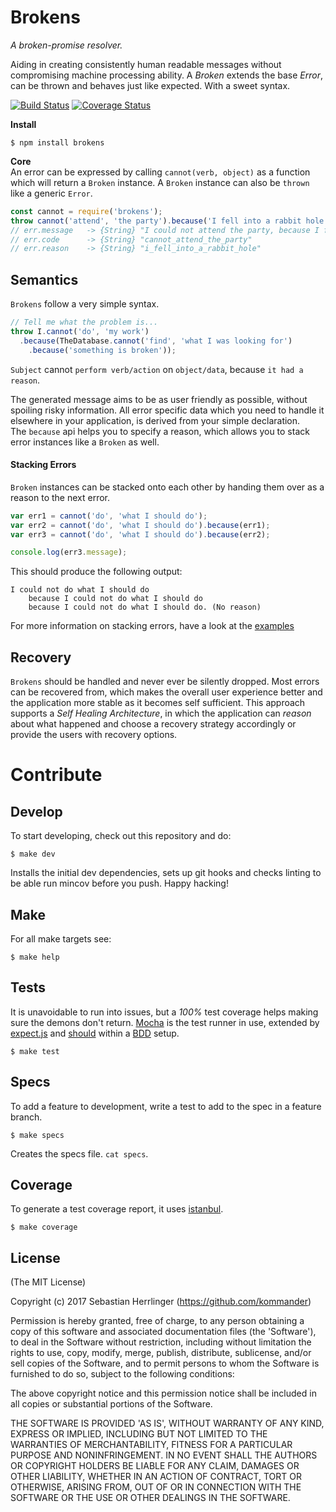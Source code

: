 Brokens
=========
_A broken-promise resolver._

Aiding in creating consistently human readable messages without compromising machine processing ability. A _Broken_ extends the base _Error_, can be thrown and behaves just like expected. With a sweet syntax.

[![Build Status](https://travis-ci.org/kommander/brokens.png)](https://travis-ci.org/kommander/brokens) [![Coverage Status](https://coveralls.io/repos/github/kommander/brokens/badge.svg?branch=master)](https://coveralls.io/github/kommander/brokens?branch=master)

**Install**   
```
$ npm install brokens
```

**Core**  
An error can be expressed by calling `cannot(verb, object)` as a function which will return a `Broken` instance. A `Broken` instance can also be `thrown` like a generic `Error`.
```js
const cannot = require('brokens');
throw cannot('attend', 'the party').because('I fell into a rabbit hole');  
// err.message   -> {String} "I could not attend the party, because I fell into a rabbit hole."  
// err.code      -> {String} "cannot_attend_the_party"  
// err.reason    -> {String} "i_fell_into_a_rabbit_hole"
```

## Semantics
`Brokens` follow a very simple syntax.

```js
// Tell me what the problem is...
throw I.cannot('do', 'my work')
  .because(TheDatabase.cannot('find', 'what I was looking for')
    .because('something is broken'));
```

`Subject` cannot `perform verb/action` on `object/data`, because `it had a reason`.

The generated message aims to be as user friendly as possible, without spoiling risky information. All error specific data which you need to handle it elsewhere in your application, is derived from your simple declaration.  
The `because` api helps you to specify a reason, which allows you to stack error instances like a `Broken` as well.

#### Stacking Errors
`Broken` instances can be stacked onto each other by handing them over as a reason to the next error.

```javascript
var err1 = cannot('do', 'what I should do');
var err2 = cannot('do', 'what I should do').because(err1);
var err3 = cannot('do', 'what I should do').because(err2);

console.log(err3.message);
```

This should produce the following output:  
```
I could not do what I should do
    because I could not do what I should do
    because I could not do what I should do. (No reason)
```

For more information on stacking errors, have a look at the [examples](https://github.com/kommander/cannot.js/tree/master/examples)

## Recovery
`Brokens` should be handled and never ever be silently dropped. Most errors can be recovered from, which makes the overall user experience better and the application more stable as it becomes self sufficient. This approach supports a _Self Healing Architecture_, in which the application can _reason_ about what happened and choose a recovery strategy accordingly or provide the users with recovery options.

# Contribute
## Develop
To start developing, check out this repository and do:

```
$ make dev
```

Installs the initial dev dependencies, sets up git hooks and checks linting to be able run mincov before you push. Happy hacking!

## Make
For all make targets see:
```
$ make help
```

## Tests
It is unavoidable to run into issues, but a _100%_ test coverage helps making sure the demons don't return.
[Mocha](http://mochajs.org) is the test runner in use,
extended by [expect.js](https://github.com/Automattic/expect.js) and [should](https://shouldjs.github.io) within a [BDD](https://en.wikipedia.org/wiki/Behavior-driven_development) setup.
```
$ make test
```

## Specs
To add a feature to development, write a test to add to the spec in a feature branch.
```
$ make specs
```

Creates the specs file. `cat specs`.

## Coverage

To generate a test coverage report, it uses [istanbul](https://gotwarlost.github.io/istanbul/).
```
$ make coverage
```

## License

(The MIT License)

Copyright (c) 2017 Sebastian Herrlinger (https://github.com/kommander)

Permission is hereby granted, free of charge, to any person obtaining
a copy of this software and associated documentation files (the
'Software'), to deal in the Software without restriction, including
without limitation the rights to use, copy, modify, merge, publish,
distribute, sublicense, and/or sell copies of the Software, and to
permit persons to whom the Software is furnished to do so, subject to
the following conditions:

The above copyright notice and this permission notice shall be
included in all copies or substantial portions of the Software.

THE SOFTWARE IS PROVIDED 'AS IS', WITHOUT WARRANTY OF ANY KIND,
EXPRESS OR IMPLIED, INCLUDING BUT NOT LIMITED TO THE WARRANTIES OF
MERCHANTABILITY, FITNESS FOR A PARTICULAR PURPOSE AND NONINFRINGEMENT.
IN NO EVENT SHALL THE AUTHORS OR COPYRIGHT HOLDERS BE LIABLE FOR ANY
CLAIM, DAMAGES OR OTHER LIABILITY, WHETHER IN AN ACTION OF CONTRACT,
TORT OR OTHERWISE, ARISING FROM, OUT OF OR IN CONNECTION WITH THE
SOFTWARE OR THE USE OR OTHER DEALINGS IN THE SOFTWARE.
